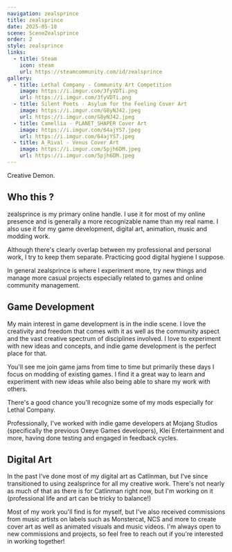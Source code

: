 ```yaml
---
navigation: zealsprince
title: zealsprince
date: 2025-05-18
scene: SceneZealsprince
order: 2
style: zealsprince
links:
  - title: Steam
    icon: steam
    url: https://steamcommunity.com/id/zealsprince
gallery:
  - title: Lethal Company - Community Art Competition
    image: https://i.imgur.com/3fyVDTi.png
    url: https://i.imgur.com/3fyVDTi.png
  - title: Silent Poets - Asylum for the Feeling Cover Art
    image: https://i.imgur.com/G8yNJ42.jpeg
    url: https://i.imgur.com/G8yNJ42.jpeg
  - title: Camellia - PLANET_SHAPER Cover Art
    image: https://i.imgur.com/64ajYS7.jpeg
    url: https://i.imgur.com/64ajYS7.jpeg
  - title: A_Rival - Venus Cover Art
    image: https://i.imgur.com/5pjh6DM.jpeg
    url: https://i.imgur.com/5pjh6DM.jpeg
---
```


Creative Demon.

## Who this ? ##

zealsprince is my primary online handle. I use it for most of my online presence and is generally a more recognizable name than my real name. I also use it for my game development, digital art, animation, music and modding work.

Although there's clearly overlap between my professional and personal work, I try to keep them separate. Practicing good digital hygiene I suppose.

In general zealsprince is where I experiment more, try new things and manage more casual projects especially related to games and online community management.

## Game Development ##

My main interest in game development is in the indie scene. I love the creativity and freedom that comes with it as well as the community aspect and the vast creative spectrum of disciplines involved. I love to experiment with new ideas and concepts, and indie game development is the perfect place for that.

You'll see me join game jams from time to time but primarily these days I focus on modding of existing games. I find it a great way to learn and experiment with new ideas while also being able to share my work with others.

There's a good chance you'll recognize some of my mods especially for Lethal Company.

Professionally, I've worked with indie game developers at Mojang Studios (specifically the previous Oxeye Games developers), Klei Entertainment and more, having done testing and engaged in feedback cycles.

## Digital Art ##

In the past I've done most of my digital art as Catlinman, but I've since transitioned to using zealsprince for all my creative work. There's not nearly as much of that as there is for Catlinman right now, but I'm working on it (professional life and art can be tricky to balance!)

Most of my work you'll find is for myself, but I've also received commissions from music artists on labels such as Monstercat, NCS and more to create cover art as well as animated visuals and music videos. I'm always open to new commissions and projects, so feel free to reach out if you're interested in working together!
